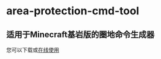 # area-protection-cmd-tool

## 适用于Minecraft基岩版的圈地命令生成器
 
您可以下载或[在线使用](https://ftylollipop.github.io/area-protection-cmd-tool/)
